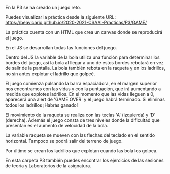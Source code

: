
En la P3 se ha creado un juego reto.

Puedes visualizar la práctica desde la siguiente URL: https://beavicario.github.io/2020-2021-CSAAI-Practicas/P3/GAME/

La práctica cuenta con un HTML que crea un canvas donde se reproducirá el juego. 

En el JS se desarrollan todas las funciones del juego.

Dentro del JS la variable de la bola utiliza una función para determinar los bordes del juego, así la bola al llegar a uno de estos bordes rebotará en vez de salir de la pantalla. 
La bola también rebota en la raqueta y en los ladrillos, no sin antes explotar el ladrillo que golpeé.

El juego comienza pulsando la barra espaciadora, en el margen superior nos encontramos con las vidas y con la puntuación, que irá aumentando a medida que explotes ladrillos. En el momento que las vidas lleguen a 0, aparecerá una alert de 'GAME OVER' y el juego habrá terminado. Si eliminas todos los ladrillos ¡Habrás ganado!

El movimiento de la raqueta se realiza con las teclas 'A' (izquierda) y  'D' (derecha). Además el juego consta de tres niveles donde la dificultad que presentan es el aumento de velocidad de la bola.

La variable raqueta se mueven con las flechas del teclado en el sentido horizontal. Tampoco se podrá salir del terreno de juego.

Por último se crean los ladrillos que explotan cuando las bola los golpea.

En esta carpeta P3 también puedes encontrar los ejercicios de las sesiones de teoría y Laboratorios de la asignatura.